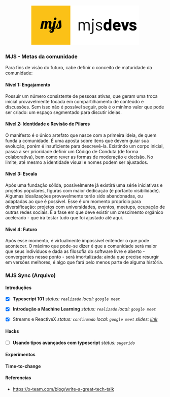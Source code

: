 <p align=center>
  <img
    src="https://raw.githubusercontent.com/mjs-community/admin/main/brand/logo-horizontal.svg?" />
</p>

### MJS - Metas da comunidade
Para fins de visão do futuro, cabe definir o conceito de maturidade da comunidade:

#### Nível 1: Engajamento
Possuir um número consistente de pessoas ativas, que geram uma troca inicial provavelmente focada em compartilhamento de conteúdo e discussões. Sem isso não é possível seguir, pois é o minímo valor que pode ser criado: um espaço segmentado para discutir ideias.

#### Nível 2: Identidade e Revisão de Pilares
O manifesto é o único artefato que nasce com a primeira ideia, de quem funda a comunidade. É uma aposta sobre itens que devem guiar sua evolução, porém é insuficiente para descrevê-la. Existindo um corpo inicial, passa a ser prioridade definir um Código de Conduta (de forma colaborativa), bem como rever as formas de moderação e decisão. No limite, até mesmo a identidade visual e nomes podem ser ajustados. 


#### Nível 3: Escala
Após uma fundação sólida, possivelmente já existirá uma série iniciativas e projetos populares, figuras com maior dedicação (e portanto visibilidade). Algumas idealizações provavelmente terão sido abandonadas, ou adaptadas ao que é possível. Esse é um momento proprício para diversificação: projetos com universidades, eventos, meetups, ocupação de outras redes sociais. É a fase em que deve existir um crescimento orgânico acelerado - que irá testar tudo que foi ajustado até aqui.


#### Nível 4: Futuro
Após esse momento, é virtualmente impossível entender o que pode acontecer. O máximo que pode-se dizer é que a comunidade será maior que seus indivíduos e dada as filosofia do software livre e aberto - convergentes nesse ponto - será imortalizada: ainda que precise resurgir em versões melhores, é algo que fará pelo menos parte de alguma história.


### MJS Sync (Arquivo)

#### Introduções
- [x] **Typescript 101**
_status: `realizado`_
_local: `google meet`_

- [x] **Introdução a Machine Learning**
_status: `realizado`_
_local: `google meet`_

- [x] Streams e ReactiveX
_status: `confirmado`_
_local: `google meet`_
_slides: [link](https://docs.google.com/presentation/d/1s4bHnIl47NaKQmASKhHrgMJc8HO2KPLZ6upezmECmQw/edit?usp=sharing)_


#### Hacks
- [ ] **Usando tipos avançados com typescript**
_status: `sugerido`_

#### Experimentos

#### Time-to-change

#### Referencias
- https://x-team.com/blog/write-a-great-tech-talk
